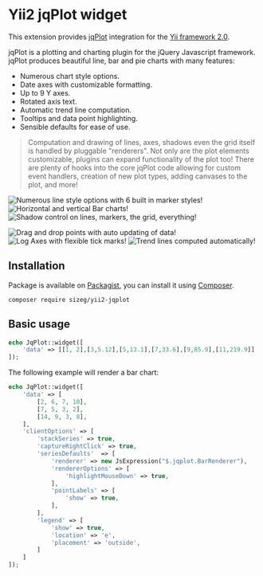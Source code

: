 # Yii2 jqPlot widget

This extension provides [jqPlot](http://www.jqplot.com) integration for the [Yii framework 2.0](http://www.yiiframework.com).

jqPlot is a plotting and charting plugin for the jQuery Javascript framework. jqPlot produces beautiful line, bar and pie charts with many features:

* Numerous chart style options.
* Date axes with customizable formatting.
* Up to 9 Y axes.
* Rotated axis text.
* Automatic trend line computation.
* Tooltips and data point highlighting.
* Sensible defaults for ease of use.

> Computation and drawing of lines, axes, shadows even the grid itself is handled by pluggable "renderers". Not only are the plot elements customizable, plugins can expand functionality of the plot too! There are plenty of hooks into the core jqPlot code allowing for custom event handlers, creation of new plot types, adding canvases to the plot, and more!

![Numerous line style options with 6 built in marker styles!](http://www.jqplot.com/images/linestyles2.jpg)
![Horizontal and vertical Bar charts!](http://www.jqplot.com/images/barchart.jpg)
![Shadow control on lines, markers, the grid, everything!](http://www.jqplot.com/images/shadow2.jpg)

![Drag and drop points with auto updating of data!](http://www.jqplot.com/images/dragdrop2.jpg)
![Log Axes with flexible tick marks!](http://www.jqplot.com/images/logaxes2.jpg)
![Trend lines computed automatically!](http://www.jqplot.com/images/trendline2.jpg)


## Installation

Package is available on [Packagist](https://packagist.org/packages/sizeg/yii2-jqplot),
you can install it using [Composer](http://getcomposer.org).

```shell
composer require sizeg/yii2-jqplot
```

## Basic usage

```php
echo JqPlot::widget([
    'data' => [[1, 2],[3,5.12],[5,13.1],[7,33.6],[9,85.9],[11,219.9]]
]);
```

The following example will render a bar chart:

```php
echo JqPlot::widget([
    'data' => [
        [2, 6, 7, 10],
        [7, 5, 3, 2],
        [14, 9, 3, 8],
    ],
    'clientOptions' => [
        'stackSeries' => true,
        'captureRightClick' => true,
        'seriesDefaults'  => [
            'renderer' => new JsExpression("$.jqplot.BarRenderer"),
            'rendererOptions' => [
                'highlightMouseDown' => true,
            ],
            'pointLabels' => [
                'show' => true,
            ],
        ],
        'legend' => [
            'show' => true,
            'location' => 'e',
            'placement' => 'outside',
        ]
    ]
]);
```
